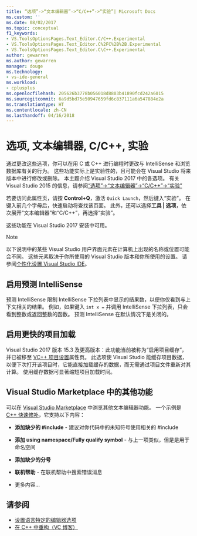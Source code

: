 ```yaml
---
title: “选项”->“文本编辑器”->“C/C++”->“实验”| Microsoft Docs
ms.custom: ''
ms.date: 08/02/2017
ms.topic: conceptual
f1_keywords:
- VS.ToolsOptionsPages.Text_Editor.C/C++.Experimental
- VS.ToolsOptionsPages.Text_Editor.C%2FC%2B%2B.Experimental
- VS.ToolsOptionsPages.Text_Editor.C\C++.Experimental
author: gewarren
ms.author: gewarren
manager: douge
ms.technology:
- vs-ide-general
ms.workload:
- cplusplus
ms.openlocfilehash: 205626b3778b056018d8803b41890fcd242a6015
ms.sourcegitcommit: 6a9d5bd75e50947659fd6c837111a6a547884e2a
ms.translationtype: HT
ms.contentlocale: zh-CN
ms.lasthandoff: 04/16/2018
---
```

# <a name="options-text-editor-cc-experimental"></a>选项, 文本编辑器, C/C++, 实验

通过更改这些选项，你可以在用 C 或 C++ 进行编程时更改与 IntelliSense 和浏览数据库有关的行为。 这些功能实际上是实验性的，且可能会在 Visual Studio 将来版本中进行修改或删除。 本主题介绍 Visual Studio 2017 中的各选项。 有关 Visual Studio 2015 的信息，请参阅[“选项”->“文本编辑器”->“C/C++”->“实验”](https://msdn.microsoft.com/library/mt591979.aspx)

若要访问此属性页，请按 **Control+Q**，激活 `Quick Launch`，然后键入“实验”。 在键入前几个字母后，快速启动将查找该页面。 此外，还可以选择**工具 | 选项**，依次展开“文本编辑器”和“C/C++”，再选择“实验”。

这些功能在 Visual Studio 2017 安装中可用。

> [!NOTE]
> 以下说明中的某些 Visual Studio 用户界面元素在计算机上出现的名称或位置可能会不同。 这些元素取决于你所使用的 Visual Studio 版本和你所使用的设置。 请参阅[个性化设置 Visual Studio IDE](../../ide/personalizing-the-visual-studio-ide.md)。

## <a name="enable-predictive-intellisense"></a>启用预测 IntelliSense

预测 IntelliSense 限制 IntelliSense 下拉列表中显示的结果数，以便你仅看到与上下文相关的结果。 例如，如果键入 <code>int x =</code> 并调用 IntelliSense 下拉列表，只会看到整数或返回整数的函数。 预测 IntelliSense 在默认情况下是关闭的。

## <a name="enable-faster-project-load"></a>启用更快的项目加载

Visual Studio 2017 版本 15.3 及更高版本：此功能当前被称为“启用项目缓存”，并已被移至 [VC++ 项目设置](vcpp-project-settings-projects-and-solutions-options-dialog-box.md)属性页。
此选项使 Visual Studio 能缓存项目数据，以便下次打开该项目时，它能直接加载缓存的数据，而无需通过项目文件重新对其计算。 使用缓存数据可显著缩短项目加载时间。

## <a name="additional-features-in-the-visual-studio-marketplace"></a>Visual Studio Marketplace 中的其他功能

可以在 [Visual Studio Marketplace](https://marketplace.visualstudio.com/search?target=VS&category=Tools&vsVersion=&subCategory=All&sortBy=Downloads) 中浏览其他文本编辑器功能。 一个示例是 [C++ 快速修补](https://marketplace.visualstudio.com/items?itemName=VisualCppDevLabs.CQuickFixes2017)，它支持以下内容：

- **添加缺少的 #include** - 建议对你代码中的未知符号使用相关的 #include

- **添加 using namespace/Fully qualify symbol** - 与上一项类似，但是是用于命名空间

- **添加缺少的分号**

- **联机帮助** - 在联机帮助中搜索错误消息

- 更多内容...

## <a name="see-also"></a>请参阅

- [设置语言特定的编辑器选项](../../ide/reference/setting-language-specific-editor-options.md)
- [在 C++ 中重构（VC 博客）](http://blogs.msdn.com/b/vcblog/archive/2014/11/14/all-about-c-refactoring-in-visual-studio-2015-preview.aspx)
